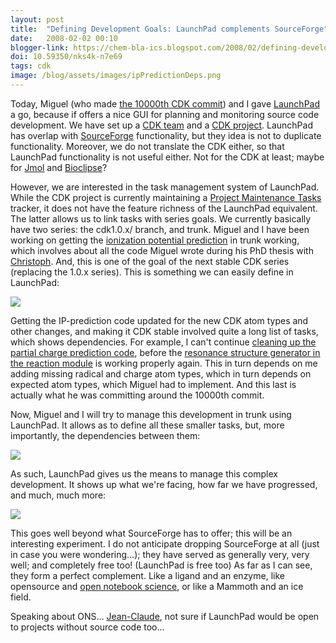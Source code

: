 ```yaml
---
layout: post
title:  "Defining Development Goals: LaunchPad complements SourceForge"
date:   2008-02-02 00:10
blogger-link: https://chem-bla-ics.blogspot.com/2008/02/defining-development-goals-launchpad.html
doi: 10.59350/nks4k-n7e69
tags: cdk
image: /blog/assets/images/ipPredictionDeps.png
---
```


Today, Miguel (who made [the 10000th CDK commit](http://chem-bla-ics.blogspot.com/2008/02/10000-cdk-commits.html)) and I gave
[LaunchPad](http://launchpad.net/) a go, because if offers a nice GUI for planning and monitoring source code development. We
have set up a [CDK team](https://launchpad.net/~cdk-developers) and a [CDK project](https://launchpad.net/cdk/). LaunchPad
has overlap with [SourceForge](http://www.sf.net/) functionality, but they idea is not to duplicate functionality. Moreover,
we do not translate the CDK either, so that LaunchPad functionality is not useful either. Not for the CDK at least; maybe for
[Jmol](http://www.jmol.org/) and [Bioclipse](http://www.bioclipse.net/)?

However, we are interested in the task management system of LaunchPad. While the CDK project is currently maintaining a
[Project Maintenance Tasks](http://sourceforge.net/tracker/?atid=631143&group_id=20024&func=browse) tracker, it does not have
the feature richness of the LaunchPad equivalent. The latter allows us to link tasks with series goals. We currently basically
have two series: the cdk1.0.x/ branch, and trunk. Miguel and I have been working on getting the
[ionization potential prediction](http://cheminfo.informatics.indiana.edu/~rguha/code/java/nightly/api/org/openscience/cdk/qsar/descriptors/molecular/IPMolecularDescriptor.html)
in trunk working, which involves about all the code Miguel wrote during his PhD thesis with
[Christoph](http://www.steinbeck-molecular.de/steinblog/). And, this is one of the goal of the next stable CDK series
(replacing the 1.0.x series). This is something we can easily define in LaunchPad:

![](/blog/assets/images/trunkSeriesGoals.png)

Getting the IP-prediction code updated for the new CDK atom types and other changes, and making it CDK stable involved
quite a long list of tasks, which shows dependencies. For example, I can't continue
[cleaning up the partial charge prediction code](http://cdk.svn.sourceforge.net/viewvc/cdk/branches/egonw/charge/), before
the [resonance structure generator in the reaction module](http://cdk.svn.sourceforge.net/viewvc/cdk/branches/miguelrojasch/reaction/)
is working properly again. This in turn depends on me adding missing radical and charge atom types, which in turn depends
on expected atom types, which Miguel had to implement. And this last is actually what he was committing around
the 10000th commit.

Now, Miguel and I will try to manage this development in trunk using LaunchPad. It allows as to define all these
smaller tasks, but, more importantly, the dependencies between them:

![](/blog/assets/images/ipPredictionDeps.png)

As such, LaunchPad gives us the means to manage this complex development. It shows up what we're facing, how far we
have progressed, and much, much more:

![](/blog/assets/images/taskMaintenance.png)

This goes well beyond what SourceForge has to offer; this will be an interesting experiment. I do not anticipate dropping
SourceForge at all (just in case you were wondering...); they have served as generally very, very well; and completely
free too! (LaunchPad is free too) As far as I can see, they form a perfect complement. Like a ligand and an enzyme, like
opensource and [open notebook science](http://precedings.nature.com/documents/39/version/1), or like a
Mammoth and an ice field.

Speaking about ONS... [Jean-Claude](http://usefulchem.blogspot.com/), not sure if LaunchPad would be open to projects
without source code too...
